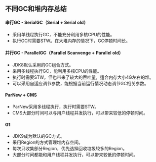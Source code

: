 ## 不同GC和堆内存总结

#### 串行GC - SerialGC（Serial + Serial old）

- 采用单线程执行GC，不能充分利用多核CPU的性能。
- 执行GC时需要STW。在大堆内存的情况下，GC停顿时间长。



#### 并行GC - ParallelGC（Parallel Scanvenge + Parallel old）

- JDK8默认采用的GC组合方式。
- 采用多线程执行GC，能利用多核CPU的性能。
- 执行时需要STW，但也带来了较大的吞吐量，适合内存大小4G左右的堆。
- 可以采用自适应调节参数，能根据当前运行情况动态调节GC相关参数。



#### ParNew + CMS

- ParNew采用多线程执行，执行时需要STW。
- CMS大部分时间可以与用户线程并发执行，可以带来较低的停顿时间。



#### G1

- JDK9成为默认的GC方式。
- 采用Region的方式管理堆内存空间。
- 每次只收集部分Region，优先选择回收垃圾较多的Region。
- 大部分时间都能和用户线程并发执行，可以带来较低的停顿时间。